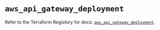 # `aws_api_gateway_deployment`

Refer to the Terraform Registory for docs: [`aws_api_gateway_deployment`](https://registry.terraform.io/providers/hashicorp/aws/5.14.0/docs/resources/api_gateway_deployment).
